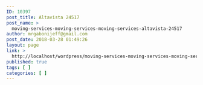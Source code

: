 ```yaml
---
ID: 10397
post_title: Altavista 24517
post_name: >
  moving-services-moving-services-moving-services-altavista-24517
author: mrgabonijeff@gmail.com
post_date: 2018-03-28 01:49:26
layout: page
link: >
  http://localhost/wordpress/moving-services-moving-services-moving-services-altavista-24517/
published: true
tags: [ ]
categories: [ ]
---
```

